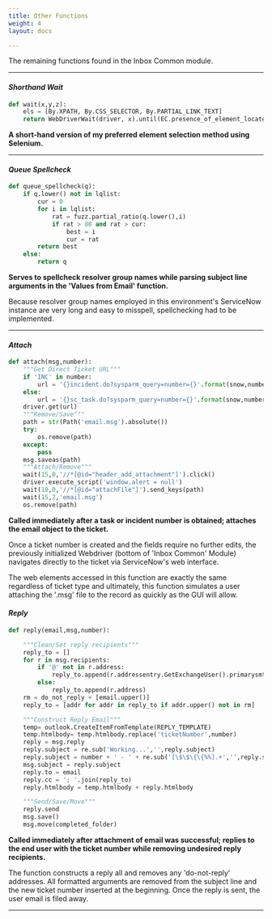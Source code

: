 ```yaml
---
title: Other Functions
weight: 4
layout: docs

---
```

The remaining functions found in the Inbox Common module.

<hr />

#### **_Shorthand Wait_**

```python
def wait(x,y,z):
    els = [By.XPATH, By.CSS_SELECTOR, By.PARTIAL_LINK_TEXT]
    return WebDriverWait(driver, x).until(EC.presence_of_element_located((els[y], z)))
```

**A short-hand version of my preferred element selection method using Selenium.**

<hr />

#### **_Queue Spellcheck_**

```python
def queue_spellcheck(q):
    if q.lower() not in lqlist:
        cur = 0
        for i in lqlist:
            rat = fuzz.partial_ratio(q.lower(),i)
            if rat > 80 and rat > cur:
                best = i
                cur = rat
        return best
    else:
        return q
```

**Serves to spellcheck resolver group names while parsing subject line arguments in the 'Values from Email' function.**

Because resolver group names employed in this environment's ServiceNow instance are very long and easy to misspell, spellchecking had to be implemented.

<hr />

#### **_Attach_**

```python
def attach(msg,number):
    """Get Direct Ticket URL"""
    if 'INC' in number:
        url = '{}incident.do?sysparm_query=number={}'.format(snow,number)
    else:
        url = '{}sc_task.do?sysparm_query=number={}'.format(snow,number)
    driver.get(url)
    """Remove/Save"""
    path = str(Path('email.msg').absolute())
    try:
        os.remove(path)
    except:
        pass
    msg.saveas(path)
    """Attach/Remove"""
    wait(15,0,'//*[@id="header_add_attachment"]').click()
    driver.execute_script('window.alert = null')
    wait(10,0,'//*[@id="attachFile"]').send_keys(path)
    wait(15,2,'email.msg')
    os.remove(path)
```

**Called immediately after a task or incident number is obtained; attaches the email object to the ticket.**

Once a ticket number is created and the fields require no further edits, the previously initialized Webdriver (bottom of 'Inbox Common' Module) navigates directly to the ticket via ServiceNow's web interface.

The web elements accessed in this function are exactly the same regardless of ticket type and ultimately, this function simulates a user attaching the '.msg' file to the record as quickly as the GUI will allow.

#### **_Reply_**

```python
def reply(email,msg,number):

    """Clean/Set reply recipients"""
    reply_to = []
    for r in msg.recipients:
        if '@' not in r.address:
            reply_to.append(r.addressentry.GetExchangeUser().primarysmtpaddress)
        else:
            reply_to.append(r.address)
    rm = do_not_reply + [email.upper()]
    reply_to = [addr for addr in reply_to if addr.upper() not in rm]

    """Construct Reply Email"""
    temp= outlook.CreateItemFromTemplate(REPLY_TEMPLATE)
    temp.htmlbody= temp.htmlbody.replace('ticketNumber',number)
    reply = msg.reply
    reply.subject = re.sub('Working...','',reply.subject)
    reply.subject = number + ' - ' + re.sub('[\$\$\{\{%%].+','',reply.subject)
    msg.subject = reply.subject
    reply.to = email
    reply.cc = '; '.join(reply_to)
    reply.htmlbody = temp.htmlbody + reply.htmlbody

    """Send/Save/Move"""
    reply.send
    msg.save()
    msg.move(completed_folder)
```

**Called immediately after attachment of email was successful; replies to the end user with the ticket number while removing undesired reply recipients.**

The function constructs a reply all and removes any 'do-not-reply' addresses. All formatted arguments are removed from the subject line and the new ticket number inserted at the beginning. Once the reply is sent, the user email is filed away.

<hr />